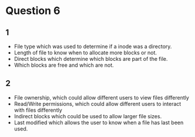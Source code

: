 # Question 6

## 1

* File type which was used to determine if a inode was a directory.
* Length of file to know when to allocate more blocks or not.
* Direct blocks which determine which blocks are part of the file.
* Which blocks are free and which are not.


## 2

* File ownership, which could allow different users to view files differently
* Read/Write permissions, which could allow different users to interact with files differently
* Indirect blocks which could be used to allow larger file sizes.
* Last modified which allows the user to know when a file has last been used.
